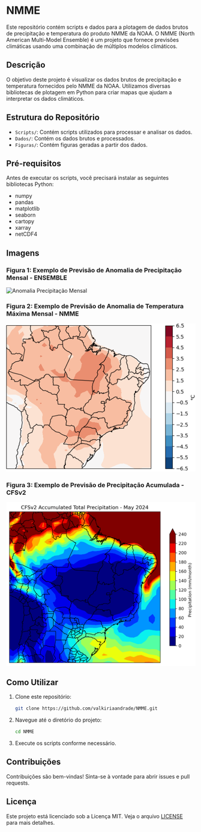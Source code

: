 # NMME

Este repositório contém scripts e dados para a plotagem de dados brutos de precipitação e temperatura do produto NMME da NOAA. O NMME (North American Multi-Model Ensemble) é um projeto que fornece previsões climáticas usando uma combinação de múltiplos modelos climáticos.

## Descrição

O objetivo deste projeto é visualizar os dados brutos de precipitação e temperatura fornecidos pelo NMME da NOAA. Utilizamos diversas bibliotecas de plotagem em Python para criar mapas que ajudam a interpretar os dados climáticos.

## Estrutura do Repositório

- `Scripts/`: Contém scripts utilizados para processar e analisar os dados.
- `Dados/`: Contém os dados brutos e processados.
- `Figuras/`: Contém figuras geradas a partir dos dados.

## Pré-requisitos

Antes de executar os scripts, você precisará instalar as seguintes bibliotecas Python:

- numpy
- pandas
- matplotlib
- seaborn
- cartopy
- xarray
- netCDF4
  
## Imagens

### Figura 1: Exemplo de Previsão de Anomalia de Precipitação Mensal - ENSEMBLE

![Anomalia Precipitação Mensal](Figuras/output_anomalia_10_2024/precipitacao_anomalia_10_2024.png)

### Figura 2: Exemplo de Previsão de Anomalia de Temperatura Máxima Mensal - NMME

![NMME tmax](Figuras/NMME_tmax_10-2024_brasil.png)

### Figura 3: Exemplo de Previsão de Precipitação Acumulada - CFSv2

![CFS](Figuras/acumulado_cfsv2.png)

## Como Utilizar

1. Clone este repositório:
    ```bash
    git clone https://github.com/valkiriaandrade/NMME.git
    ```

2. Navegue até o diretório do projeto:
    ```bash
    cd NMME
    ```

3. Execute os scripts conforme necessário.

## Contribuições

Contribuições são bem-vindas! Sinta-se à vontade para abrir issues e pull requests.

## Licença

Este projeto está licenciado sob a Licença MIT. Veja o arquivo [LICENSE](LICENSE) para mais detalhes.

